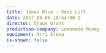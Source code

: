 ```yaml
---
title: Jonas Blue - Vevo Lift
date: 2017-04-06 18:54:00 Z
director: Shaun Grant
production-company: Lemonade Money
equipment: Arri Alexa
is-shown: false
---
```


